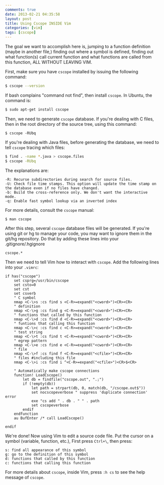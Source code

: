 ```yaml
---
comments: true
date: 2013-02-21 04:35:58
layout: post
title: Using Cscope INSIDE Vim
categories: [vim]
tags: [cscope]
---
```


The goal we want to accomplish here is, jumping to a function definition (maybe
in another file,) finding out where a symbol is defined, finding out what
function(s) call current function and what functions are called from this
function, ALL WITHOUT LEAVING VIM.

<!-- more -->

First, make sure you have `cscope` installed by issuing the following command:

``` bash
$ cscope --version
```

If bash complains "command not find", then install `cscope`. In Ubuntu, the
command is:

``` bash
$ sudo apt-get install cscope
```

Then, we need to generate `cscope` database. If you're dealing with C files,
then in the root directory of the source tree, using this command:

```
$ cscope -RUbq
```

If you're dealing with Java files, before generating the database, we need to
tell `cscope` tracing which files:

``` bash
$ find . -name *.java > cscope.files
$ cscope -RUbq
```

The explanations are:

```
-R: Recurse subdirectories during search for source files.
-U: Check file time stamps. This option will update the time stamp on the database even if no files have changed.
-b: Build the cross-reference only. We don't want the interactive mode.
-q: Enable fast symbol lookup via an inverted index
```

For more details, consult the `cscope` manual:

```
$ man cscope
```

After this step, several `cscope` database files will be generated. If you're
using git or hg to manage your code, you may want to ignore them in the git/hg
repository. Do that by adding these lines into your .gitignore/.hgignore

```
cscope.*
```

Then we need to tell Vim how to interact with `cscope`. Add the following lines
into your `.vimrc`:

```
if has("cscope")
    set csprg=/usr/bin/cscope
    set csto=0
    set cst
    set csverb
    " C symbol
    nmap <C-\>s :cs find s <C-R>=expand("<cword>")<CR><CR>
    " definition
    nmap <C-\>g :cs find g <C-R>=expand("<cword>")<CR><CR>
    " functions that called by this function
    nmap <C-\>d :cs find d <C-R>=expand("<cword>")<CR><CR>
    " funtions that calling this function
    nmap <C-\>c :cs find c <C-R>=expand("<cword>")<CR><CR>
    " test string
    nmap <C-\>t :cs find t <C-R>=expand("<cword>")<CR><CR>
    " egrep pattern
    nmap <C-\>e :cs find e <C-R>=expand("<cword>")<CR><CR>
    " file
    nmap <C-\>f :cs find f <C-R>=expand("<cfile>")<CR><CR>
    " files #including this file
    nmap <C-\>i :cs find i ^<C-R>=expand("<cfile>")<CR>$<CR>

    " Automatically make cscope connections
    function! LoadCscope()
        let db = findfile("cscope.out", ".;")
        if (!empty(db))
            let path = strpart(db, 0, match(db, "/cscope.out$"))
            set nocscopeverbose " suppress 'duplicate connection' error
            exe "cs add " . db . " " . path
            set cscopeverbose
        endif
    endfunction
    au BufEnter /* call LoadCscope()

endif
```

We're done! Now using Vim to edit a source code file. Put the cursor on a
symbol (variable, function, etc.), First press `Ctrl+\`, then press:

```
s: find all appearance of this symbol
g: go to the definition of this symbol
d: functions that called by this function
c: functions that calling this function
```

For more details about `cscope`, inside Vim, press `:h cs` to see the help
message of `cscope`.

